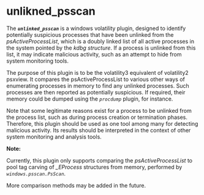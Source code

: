 # unlikned_psscan

The ***`unlinked_psscan`*** is a windows volatility plugin, designed to identify potentially suspicious processes that have been unlinked from the *psActiveProcessList*, which is a doubly linked list of all active processes in the system pointed by the *kdbg structure*. If a process is unlinked from this list, it may indicate malicious activity, such as an attempt to hide from system monitoring tools.

The purpose of this plugin is to be the volatility3 equivalent of volatility2 psxview. It compares the psActiveProcessList to various other ways of enumerating processes in memory to find any unlinked processes. Such processes are then reported as potentially suspicious. If required, their memory could be dumped using the *`procdump`* plugin, for instance.

Note that some legitimate reasons exist for a process to be unlinked from the process list, such as during process creation or termination phases. Therefore, this plugin should be used as one tool among many for detecting malicious activity. Its results should be interpreted in the context of other system monitoring and analysis tools.

**Note:**

Currently, this plugin only supports comparing the *psActiveProcessList* to pool tag carving of *_EProcess* structures from memory, performed by *`windows.psscan.PsScan`*. 

More comparison methods may be added in the future.

